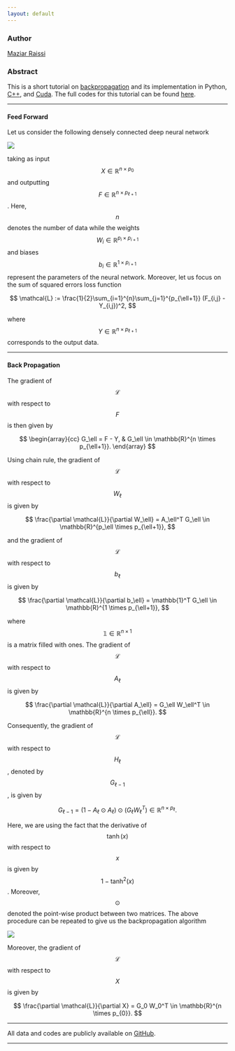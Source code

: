 ```yaml
---
layout: default
---
```

### Author
[Maziar Raissi](http://www.dam.brown.edu/people/mraissi/)

### Abstract

This is a short tutorial on [backpropagation](https://en.wikipedia.org/wiki/Backpropagation) and its implementation in Python, [C++](http://www.stroustrup.com/tour2.html), and [Cuda](https://devblogs.nvidia.com/even-easier-introduction-cuda/). The full codes for this tutorial can be found [here](https://github.com/maziarraissi/backprop).

* * * * * *
#### Feed Forward

Let us consider the following densely connected deep neural network

![](http://www.dam.brown.edu/people/mraissi/assets/img/feedforward.png)

taking as input $$X \in \mathbb{R}^{n \times p_0}$$ and outputting $$F \in \mathbb{R}^{n \times p_{\ell+1}}$$. Here, $$n$$ denotes the number of data while the weights $$W_i \in \mathbb{R}^{p_i \times p_{i+1}}$$ and biases $$b_i \in \mathbb{R}^{1 \times p_{i+1}}$$ represent the parameters of the neural network. Moreover, let us focus on the sum of squared errors loss function

$$
\mathcal{L} := \frac{1}{2}\sum_{i=1}^{n}\sum_{j=1}^{p_{\ell+1}} (F_{i,j} - Y_{i,j})^2,
$$

where $$Y \in \mathbb{R}^{n \times p_{\ell+1}}$$ corresponds to the output data.

* * * * * *
#### Back Propagation

The gradient of $$\mathcal{L}$$ with respect to $$F$$ is then given by

$$
\begin{array}{cc}
G_\ell = F - Y, & G_\ell \in \mathbb{R}^{n \times p_{\ell+1}}.
\end{array}
$$

Using chain rule, the gradient of $$\mathcal{L}$$ with respect to $$W_\ell$$ is given by

$$
\frac{\partial \mathcal{L}}{\partial W_\ell} = A_\ell^T G_\ell \in \mathbb{R}^{p_\ell \times p_{\ell+1}},
$$

and the gradient of $$\mathcal{L}$$ with respect to $$b_\ell$$ is given by

$$
\frac{\partial \mathcal{L}}{\partial b_\ell} = \mathbb{1}^T G_\ell \in \mathbb{R}^{1 \times p_{\ell+1}},
$$

where $$\mathbb{1} \in \mathbb{R}^{n \times 1}$$ is a matrix filled with ones. The gradient of $$\mathcal{L}$$ with respect to $$A_\ell$$ is given by

$$
\frac{\partial \mathcal{L}}{\partial A_\ell} = G_\ell W_\ell^T \in \mathbb{R}^{n \times p_{\ell}}.
$$

Consequently, the gradient of $$\mathcal{L}$$ with respect to $$H_\ell$$, denoted by $$G_{\ell-1}$$, is given by

$$
G_{\ell-1} = (1 - A_\ell \odot A_\ell) \odot (G_\ell W_\ell^T) \in \mathbb{R}^{n \times p_{\ell}}.
$$

Here, we are using the fact that the derivative of $$\tanh(x)$$ with respect to $$x$$ is given by $$1-\tanh^2(x)$$. Moreover, $$\odot$$ denoted the point-wise product between two matrices. The above procedure can be repeated to give us the backpropagation algorithm

![](http://www.dam.brown.edu/people/mraissi/assets/img/backprop.png)


Moreover, the gradient of $$\mathcal{L}$$ with respect to $$X$$ is given by

$$
\frac{\partial \mathcal{L}}{\partial X} = G_0 W_0^T \in \mathbb{R}^{n \times p_{0}}.
$$

* * * * *

All data and codes are publicly available on [GitHub](https://github.com/maziarraissi/backprop).

* * * * *
